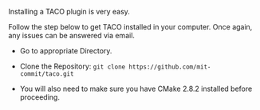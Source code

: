 Installing a TACO plugin is very easy.  

Follow the step below to get TACO installed in your computer. Once again, any issues can be answered via email.


* Go to appropriate Directory.

* Clone the Repository: `git clone https://github.com/mit-commit/taco.git`

* You will also need to make sure you have CMake 2.8.2 installed before proceeding.
